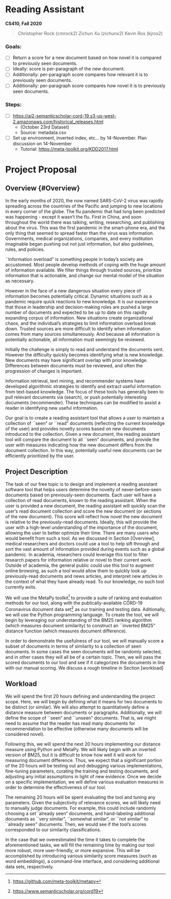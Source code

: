 # Reading Assistant

**CS410, Fall 2020**

> Christopher Rock (cmrock2)
> Zichun Xu (zichunx2)
> Kevin Ros (kjros2)

### Goals:

- [ ] Return a score for a new document based on how novel it is compared to previously seen documents.
- [ ] Ideally: score is per-paragraph of the new document.
- [ ] Additionally: per-paragraph score compares how relevant it is to previously seen documents.
- [ ] Additionally: per-paragraph score compares how novel it is to previously seen documents.

### Steps:

- [ ] https://ai2-semanticscholar-cord-19.s3-us-west-2.amazonaws.com/historical_releases.html
  - (October 23rd Dataset)
  - Source: metadata.csv
- [ ] Set up environment, inverted index, etc… by 14-November.  Plan discussion on 14-November
  - Tutorial:  https://meta-toolkit.org/KDD2017.html


Project Proposal
================

Overview {#Overview}
--------

In the early months of 2020, the now named SARS-CoV-2 virus was rapidly
spreading across the countries of the Pacific and jumping to new
locations in every corner of the globe. The flu pandemic that had long
been predicted was happening - except it wasn’t the flu. First in China,
and soon throughout the world there was talking, writing, researching,
and publishing about the virus. This was the first pandemic in the
smart-phone era, and the only thing that seemed to spread faster than
the virus was information. Governments, medical organizations,
companies, and every institution imaginable began pushing out not just
information, but also guidelines, rules, and policies.

\`\`Information overload" is something people in today’s society are
accustomed. Most people develop methods of coping with the huge amount
of information available. We filter things through trusted sources,
prioritize information that is actionable, and change our mental model
of the situation as necessary.

However in the face of a new dangerous situation every piece of
information becomes potentially critical. Dynamic situations such as a
pandemic require quick reactions to new knowledge. It is our experience
that those in leadership and decision-making roles are pushed a large
number of documents and expected to be up to date on this rapidly
expanding corpus of information. New situations create organizational
chaos, and the individual’s strategies to limit information overload
break down. Trusted sources are more difficult to identify when
information comes from many sources simultaneously. And because all
information is potentially actionable, all information must seemingly be
reviewed.

Initially the challenge is simply to read and understand the documents
sent. However the difficulty quickly becomes identifying what is new
knowledge. New documents may have significant overlap with prior
knowledge. Differences between documents must be reviewed, and often the
progression of changes is important.

Information retrieval, text mining, and recommender systems have
developed algorithmic strategies to identify and extract useful
information from text-based knowledge. The focus of these tools has
generally been to pull relevant documents via (search), or push
potentially interesting documents (recommender). These techniques can be
modified to assist a reader in identifying new useful information.

Our goal is to create a reading assistant tool that allows a user to
maintain a collection of \`\`seen“ or \`\`read” documents (reflecting
the current knowledge of the user) and provides novelty scores based on
new documents introduced to the collection. Given a new document, the
reading assistant tool will compare the document to all \`\`seen"
documents, and provide the user with measures indicating how the new
document differs from the document collection. In this way, potentially
useful new documents can be efficiently prioritized by the user.

Project Description
-------------------

The task of our free topic is to design and implement a reading
assistant software tool that helps users determine the novelty of
never-before-seen documents based on previously-seen documents. Each
user will have a collection of read documents, known to the reading
assistant. When the user is provided a new document, the reading
assistant will quickly scan the user’s read document collection and
score the new document (or sections of the new document). This score
will reflect how novel the new document is relative to the
previously-read documents. Ideally, this will provide the user with a
high-level understanding of the importance of the document, allowing the
user to better optimize their time. There are many users who would
benefit from such a tool. As we discussed in Section [Overview], medical
researchers and doctors could use a tool to help sift through and sort
the vast amount of information provided during events such as a global
pandemic. In academia, researchers could leverage this tool to filter
research papers for information relative or novel to their current work.
Outside of academia, the general public could use this tool to augment
online browsing, as such a tool would allow them to quickly look up
previously-read documents and news articles, and interpret new articles
in the context of what they have already read. To our knowledge, no such
tool currently exits.

We will use the MetaPy toolkit[^1] to provide a suite of ranking and
evaluation methods for our tool, along with the publically-available
CORD-19 Coronavirus document data set[^2] as our training and testing
data. Aditionally, we will use the Python programming language. To
create the tool, we will begin by leveraging our understanding of the
BM25 ranking algorithm (which measures document similarity) to construct
an \`\`inverted BM25" distance function (which measures document
difference).

In order to demonstrate the usefulness of our tool, we will manually
score a subset of documents in terms of similarity to a collection of
seen documents. In some cases the seen documents will be randomly
selected, and in other cases they will all be of a certain topic. Then,
we will pass the scored documents to our tool and see if it categorizes
the documents in line with our manual scoring. We discuss a rough
timeline in Section [workload]

Workload
--------

We will spend the first 20 hours defining and understanding the project
scope. Here, we will begin by defining what it means for two documents
to be distinct (or similar). We will also attempt to quantitatively
define a distance measure between documents or paragraphs. Additionally,
we will define the scope of \`\`seen“ and \`\`unseen” documents. That
is, we might need to assume that the reader has read many documents for
recommendation to be effective (otherwise many documents will be
considered novel).

Following this, we will spend the next 20 hours implementing our
distance measure using Python and MetaPy. We will likely begin with an
inverted version of BM25, but it is difficult to know how well it will
work for measuring document difference. Thus, we expect that a
significant portion of the 20 hours will be testing out and debugging
various implementations, fine-tuning parameters, curating the training
and testing documents, and adjusting any initial assumptions in light of
new evidence. Once we decide on a specific implementation, we will
define various evaluation measures in order to determine the
effectiveness of our tool.

The remaining 20 hours will be spent evaluating the tool and tuning any
parameters. Given the subjectivity of relevance scores, we will likely
need to manually judge documents. For example, this could include
randomly choosing a set\`\`already seen“ documents, and hand-labeling
additional documents as \`\`very similar”, \`\`somewhat similar“, or
\`\`not similar” to \`\`already seen" documents. Then, we would see if
the tool’s scores corresponded to our similarity classifications.

In the case that we overestimated the time it takes to complete the
aforementioned tasks, we will fill the remaining time by making our tool
more robust, more user-friendly, or more expansive. This will be
accomplished by introducing various similarity score measures (such as
word embeddings), a command-line interface, and considering additional
data sets, respectively.

[^1]: https://github.com/meta-toolkit/metapy

[^2]: https://www.semanticscholar.org/cord19

